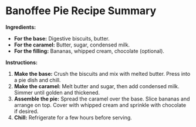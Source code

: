 # Banoffee Pie Recipe Summary

**Ingredients:**

*   **For the base:** Digestive biscuits, butter.
*   **For the caramel:** Butter, sugar, condensed milk.
*   **For the filling:** Bananas, whipped cream, chocolate (optional).

**Instructions:**

1.  **Make the base:** Crush the biscuits and mix with melted butter. Press into a pie dish and chill.
2.  **Make the caramel:** Melt butter and sugar, then add condensed milk. Simmer until golden and thickened.
3.  **Assemble the pie:** Spread the caramel over the base. Slice bananas and arrange on top. Cover with whipped cream and sprinkle with chocolate if desired.
4.  **Chill:** Refrigerate for a few hours before serving.